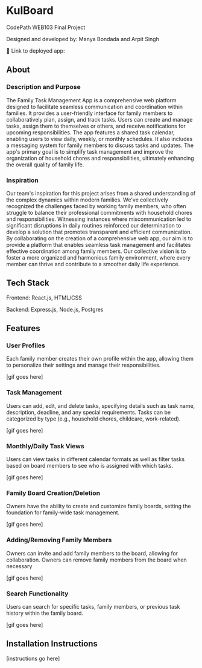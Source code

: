 # KulBoard

CodePath WEB103 Final Project

Designed and developed by: Manya Bondada and Arpit Singh

🔗 Link to deployed app:

## About

### Description and Purpose

The Family Task Management App is a comprehensive web platform designed to facilitate seamless communication and coordination within families. It provides a user-friendly interface for family members to collaboratively plan, assign, and track tasks. Users can create and manage tasks, assign them to themselves or others, and receive notifications for upcoming responsibilities. The app features a shared task calendar, enabling users to view daily, weekly, or monthly schedules. It also includes a messaging system for family members to discuss tasks and updates. The app's primary goal is to simplify task management and improve the organization of household chores and responsibilities, ultimately enhancing the overall quality of family life.

### Inspiration

Our team's inspiration for this project arises from a shared understanding of the complex dynamics within modern families. We've collectively recognized the challenges faced by working family members, who often struggle to balance their professional commitments with household chores and responsibilities. Witnessing instances where miscommunication led to significant disruptions in daily routines reinforced our determination to develop a solution that promotes transparent and efficient communication. By collaborating on the creation of a comprehensive web app, our aim is to provide a platform that enables seamless task management and facilitates effective coordination among family members. Our collective vision is to foster a more organized and harmonious family environment, where every member can thrive and contribute to a smoother daily life experience.

## Tech Stack

Frontend: React.js, HTML/CSS

Backend: Express.js, Node.js, Postgres

## Features

### User Profiles

Each family member creates their own profile within the app, allowing them to personalize their settings and manage their responsibilities.

[gif goes here]

### Task Management

Users can add, edit, and delete tasks, specifying details such as task name, description, deadline, and any special requirements. Tasks can be categorized by type (e.g., household chores, childcare, work-related).

[gif goes here]

### Monthly/Daily Task Views

Users can view tasks in different calendar formats as well as filter tasks based on board members to see who is assigned with which tasks.

[gif goes here]

### Family Board Creation/Deletion

Owners have the ability to create and customize family boards, setting the foundation for family-wide task management.

[gif goes here]

### Adding/Removing Family Members

Owners can invite and add family members to the board, allowing for collaboration. Owners can remove family members from the board when necessary

[gif goes here]

### Search Functionality

Users can search for specific tasks, family members, or previous task history within the family board.

[gif goes here]

## Installation Instructions

[instructions go here]
